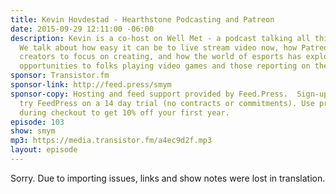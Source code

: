 ```yaml
---
title: Kevin Hovdestad - Hearthstone Podcasting and Patreon
date: 2015-09-29 12:11:00 -06:00
description: Kevin is a co-host on Well Met - a podcast talking all things Hearthstone.
  We talk about how easy it can be to live stream video now, how Patreon has enabled
  creators to focus on creating, and how the world of esports has exploded and given
  opportunities to folks playing video games and those reporting on the video games.
sponsor: Transistor.fm
sponsor-link: http://feed.press/smym
sponsor-copy: Hosting and feed support provided by Feed.Press.  Sign-up today and
  try FeedPress on a 14 day trial (no contracts or commitments). Use promo code "smym"
  during checkout to get 10% off your first year.
episode: 103
show: smym
mp3: https://media.transistor.fm/a4ec9d2f.mp3
layout: episode
---
```


Sorry. Due to importing issues, links and show notes were lost in translation.
